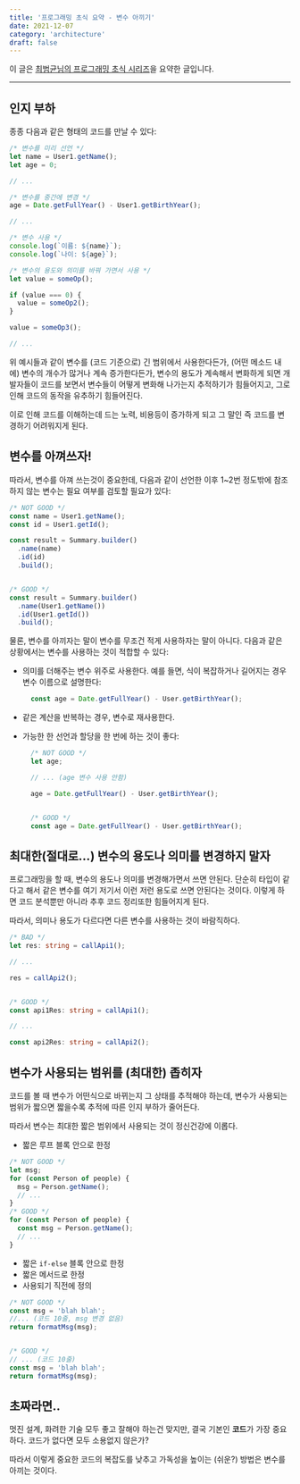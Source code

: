 ```yaml
---
title: '프로그래밍 초식 요약 - 변수 아끼기'
date: 2021-12-07
category: 'architecture'
draft: false
---
```


이 글은 [최범균님의 프로그래밍 초식 시리즈](https://www.youtube.com/watch?v=kRdML08R2Yo&list=PLwouWTPuIjUg0dmHoxgqNXyx3Acy7BNCz)을 요약한 글입니다.

<hr class="custom-hr">

## 인지 부하

종종 다음과 같은 형태의 코드를 만날 수 있다:

```js
/* 변수를 미리 선언 */
let name = User1.getName();
let age = 0;

// ...

/* 변수를 중간에 변경 */
age = Date.getFullYear() - User1.getBirthYear();

// ...

/* 변수 사용 */
console.log(`이름: ${name}`);
console.log(`나이: ${age}`);
```

```js
/* 변수의 용도와 의미를 바꿔 가면서 사용 */
let value = someOp();

if (value === 0) {
  value = someOp2();
}

value = someOp3();

// ...
```

위 예시들과 같이 변수를 (코드 기준으로) 긴 범위에서 사용한다든가, (어떤 메소드 내에) 변수의 개수가 많거나 계속 증가한다든가, 변수의 용도가 계속해서 변화하게 되면 개발자들이 코드를 보면서 변수들이 어떻게 변화해 나가는지 추적하기가 힘들어지고, 그로 인해 코드의 동작을 유추하기 힘들어진다.

이로 인해 코드를 이해하는데 드는 노력, 비용등이 증가하게 되고 그 말인 즉 코드를 변경하기 어려워지게 된다.

## 변수를 아껴쓰자!

따라서, 변수를 아껴 쓰는것이 중요한데, 다음과 같이 선언한 이후 1~2번 정도밖에 참조하지 않는 변수는 필요 여부를 검토할 필요가 있다:

```js
/* NOT GOOD */
const name = User1.getName();
const id = User1.getId();

const result = Summary.builder()
  .name(name)
  .id(id)
  .build();


/* GOOD */
const result = Summary.builder()
  .name(User1.getName())
  .id(User1.getId())
  .build();
```

물론, 변수를 아끼자는 말이 변수를 무조건 적게 사용하자는 말이 아니다. 다음과 같은 상황에서는 변수를 사용하는 것이 적합할 수 있다:

- 의미를 더해주는 변수 위주로 사용한다. 예를 들면, 식이 복잡하거나 길어지는 경우 변수 이름으로 설명한다:

  ```js
    const age = Date.getFullYear() - User.getBirthYear();
  ```
- 같은 계산을 반복하는 경우, 변수로 재사용한다.
- 가능한 한 선언과 할당을 한 번에 하는 것이 좋다:

  ```js
    /* NOT GOOD */
    let age;

    // ... (age 변수 사용 안함)

    age = Date.getFullYear() - User.getBirthYear();


    /* GOOD */
    const age = Date.getFullYear() - User.getBirthYear();
  ```

## 최대한(절대로...) 변수의 용도나 의미를 변경하지 말자

프로그래밍을 할 때, 변수의 용도나 의미를 변경해가면서 쓰면 안된다. 단순히 타입이 같다고 해서 같은 변수를 여기 저기서 이런 저런 용도로 쓰면 안된다는 것이다. 이렇게 하면 코드 분석뿐만 아니라 추후 코드 정리또한 힘들어지게 된다.

따라서, 의미나 용도가 다르다면 다른 변수를 사용하는 것이 바람직하다.

```ts
/* BAD */
let res: string = callApi1();

// ...

res = callApi2();


/* GOOD */
const api1Res: string = callApi1();

// ...

const api2Res: string = callApi2();
```

## 변수가 사용되는 범위를 (최대한) 좁히자

코드를 볼 때 변수가 어떤식으로 바뀌는지 그 상태를 추적해야 하는데, 변수가 사용되는 범위가 짧으면 짧을수록 추적에 따른 인지 부하가 줄어든다.

따라서 변수는 최대한 짧은 범위에서 사용되는 것이 정신건강에 이롭다.

- 짧은 루프 블록 안으로 한정

```js
/* NOT GOOD */
let msg;
for (const Person of people) {
  msg = Person.getName();
  // ...
}
/* GOOD */
for (const Person of people) {
  const msg = Person.getName();
  // ...
}
```

- 짧은 `if-else` 블록 안으로 한정
- 짧은 메서드로 한정
- 사용되기 직전에 정의

```js
/* NOT GOOD */
const msg = 'blah blah';
//... (코드 10줄, msg 변경 없음)
return formatMsg(msg);


/* GOOD */
// ... (코드 10줄)
const msg = 'blah blah';
return formatMsg(msg);
```

## 초짜라면..

멋진 설계, 화려한 기술 모두 좋고 잘해야 하는건 맞지만, 결국 기본인 **코드**가 가장 중요하다. 코드가 없다면 모두 소용없지 않은가?

따라서 이렇게 중요한 코드의 복잡도를 낮추고 가독성을 높이는 (쉬운?) 방법은 변수를 아끼는 것이다. 